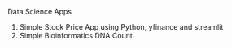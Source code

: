 Data Science Apps
1. Simple Stock Price App using Python, yfinance and streamlit
2. Simple Bioinformatics DNA Count
